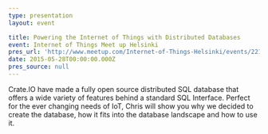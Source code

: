 ```yaml
---
type: presentation
layout: event

title: Powering the Internet of Things with Distributed Databases
event: Internet of Things Meet up Helsinki
pres_url: 'http://www.meetup.com/Internet-of-Things-Helsinki/events/221317511/'
date: 2015-05-28T00:00:00.000Z
pres_source: null
---
```


Crate.IO have made a fully open source distributed SQL database that offers a wide variety of features behind a standard SQL Interface. Perfect for the ever changing needs of IoT, Chris will show you why we decided to create the database, how it fits into the database landscape and how to use it.
